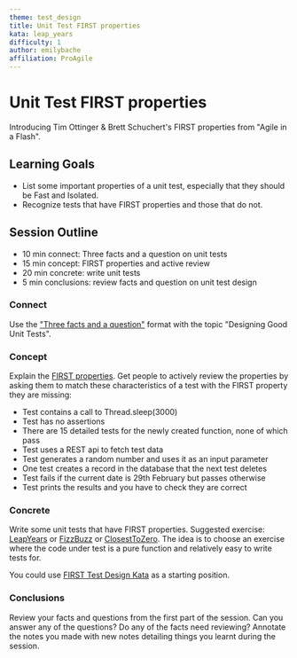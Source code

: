 ```yaml
---
theme: test_design
title: Unit Test FIRST properties
kata: leap_years
difficulty: 1
author: emilybache
affiliation: ProAgile
---
```


# Unit Test FIRST properties

Introducing Tim Ottinger & Brett Schuchert's FIRST properties from "Agile in a Flash".

## Learning Goals

* List some important properties of a unit test, especially that they should be Fast and Isolated.
* Recognize tests that have FIRST properties and those that do not.

## Session Outline

* 10 min connect: Three facts and a question on unit tests
* 15 min concept: FIRST properties and active review
* 20 min concrete: write unit tests
* 5 min conclusions: review facts and question on unit test design

### Connect
Use the ["Three facts and a question"](/activities/connect/three_facts_and_a_q.html) format with the topic "Designing Good Unit Tests".

### Concept
Explain the [FIRST properties](http://agileinaflash.blogspot.com/2009/02/first.html). Get people to actively review the properties by asking them to match these characteristics of a test with the FIRST property they are missing:

* Test contains a call to Thread.sleep(3000)
* Test has no assertions
* There are 15 detailed tests for the newly created function, none of which pass
* Test uses a REST api to fetch test data
* Test generates a random number and uses it as an input parameter
* One test creates a record in the database that the next test deletes
* Test fails if the current date is 29th February but passes otherwise
* Test prints the results and you have to check they are correct

### Concrete
Write some unit tests that have FIRST properties. Suggested exercise: [LeapYears](/kata_descriptions/leap_years.html) or [FizzBuzz](/kata_descriptions/fizzbuzz.html) or [ClosestToZero](/kata_descriptions/closest_to_zero.html). The idea is to choose an exercise where the code under test is a pure function and relatively easy to write tests for. 

You could use [FIRST Test Design Kata](https://github.com/emilybache/FIRST-Test-Design-Kata) as a starting position.

### Conclusions
Review your facts and questions from the first part of the session. Can you answer any of the questions? Do any of the facts need reviewing? Annotate the notes you made with new notes detailing things you learnt during the session.




